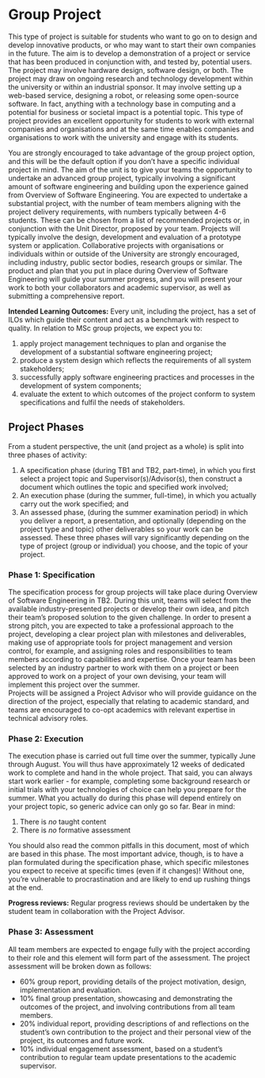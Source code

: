 # Group Project

This type of project is suitable for students who want to go on to design and develop innovative products, or who may want to start their own 
companies in the future. The aim is to develop a demonstration of a project or service that has been produced in conjunction with, and tested by, 
potential users. The project may involve hardware design, software design, or both. The project may draw on ongoing research and technology 
development within the university or within an industrial sponsor. It may involve setting up a web-based service, designing a robot, or releasing 
some open-source software. In fact, anything with a technology base in computing and a potential for business or societal impact is a potential 
topic. This type of project provides an excellent opportunity for students to work with external companies and organisations and at the same time 
enables companies and organisations to work with the university and engage with its students.

You are strongly encouraged to take advantage of the group project option, and this will be the default option if you don’t have a specific 
individual project in mind. The aim of the unit is to give your teams the opportunity to undertake an advanced group project, typically involving 
a significant amount of software engineering and building upon the experience gained from Overview of Software Engineering. You are expected to 
undertake a substantial project, with the number of team members aligning with the project delivery requirements, with numbers typically between 
4-6 students. These can be chosen from a list of recommended projects or, in conjunction with the Unit Director, proposed by your team. Projects 
will typically involve the design, development and evaluation of a prototype system or application. Collaborative projects with organisations or 
individuals within or outside of the University are strongly encouraged, including industry, public sector bodies, research groups or similar. 
The product and plan that you put in place during Overview of Software Engineering will guide your summer progress, and you will present your 
work to both your collaborators and academic supervisor, as well as submitting a comprehensive report.

**Intended Learning Outcomes:** Every unit, including the project, has a set of ILOs which guide their content and act as a benchmark with respect 
to quality. In relation to MSc group projects, we expect you to:
1. apply project management techniques to plan and organise the development of a substantial software engineering project;
2. produce a system design which reflects the requirements of all system stakeholders;
3. successfully apply software engineering practices and processes in the development of system components;
4. evaluate the extent to which outcomes of the project conform to system specifications and fulfil the needs of stakeholders.

## Project Phases

From a student perspective, the unit (and project as a whole) is split into three phases of activity:
1. A specification phase (during TB1 and TB2, part-time), in which you first select a project topic and Supervisor(s)/Advisor(s), then construct 
a document which outlines the topic and specified work involved;
2. An execution phase (during the summer, full-time), in which you actually carry out the work specified; and 
3. An assessed phase, (during the summer examination period) in which you deliver a report, a presentation, and optionally (depending on the project 
type and topic) other deliverables so your work can be assessed.
These three phases will vary significantly depending on the type of project (group or individual) you choose, and the topic of your project. 

### Phase 1: Specification

The specification process for group projects will take place during Overview of Software Engineering in TB2. During this unit, 
teams will select from the available industry-presented projects or develop their own idea, and pitch their team’s proposed solution to the given 
challenge. In order to present a strong pitch, you are expected to take a professional approach to the project, developing a clear project plan with 
milestones and deliverables, making use of appropriate tools for project management and version control, for example, and assigning roles and 
responsibilities to team members according to capabilities and expertise. Once your team has been selected by an industry partner to work with them 
on a project or been approved to work on a project of your own devising, your team will implement this project over the summer.  
Projects will be assigned a Project Advisor who will provide guidance on the direction of the project, especially that relating to academic standard, 
and teams are encouraged to co-opt academics with relevant expertise in technical advisory roles.

### Phase 2: Execution

The execution phase is carried out full time over the summer, typically June through August. You will thus have approximately 12 weeks of dedicated work 
to complete and hand in the whole project. That said, you can always start work earlier - for example, completing some background research or initial 
trials with your technologies of choice can help you prepare for the summer.
What you actually do during this phase will depend entirely on your project topic, so generic advice can only go so far. Bear in mind:
1. There is _no_ taught content
2. There is _no_ formative assessment

You should also read the common pitfalls in this document, most of which are based in this phase. The most important advice, though, is to have a plan 
formulated during the specification phase, which specific milestones you expect to receive at specific times (even if it changes)! Without one, you’re 
vulnerable to procrastination and are likely to end up rushing things at the end.  

**Progress reviews:** Regular progress reviews should be undertaken by the student team in collaboration with the Project Advisor.

### Phase 3: Assessment

All team members are expected to engage fully with the project according to their role and this element will form part of the assessment. 
The project assessment will be broken down as follows:
- 60% group report, providing details of the project motivation, design, implementation and evaluation.
- 10% final group presentation, showcasing and demonstrating the outcomes of the project, and involving contributions from all team members.
- 20% individual report, providing descriptions of and reflections on the student’s own contribution to the project and their personal view of the project, 
its outcomes and future work.
- 10% individual engagement assessment, based on a student’s contribution to regular team update presentations to the academic supervisor.
